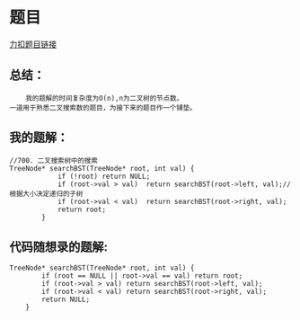 # 题目
[力扣题目链接](https://leetcode-cn.com/problems/search-in-a-binary-search-tree/)
## 总结：
```
    我的题解的时间复杂度为O(n),n为二叉树的节点数。
一道用于熟悉二叉搜索数的题目，为接下来的题目作一个铺垫。
```
## 我的题解：
```
//700. 二叉搜索树中的搜索
TreeNode* searchBST(TreeNode* root, int val) {
            if (!root) return NULL;
            if (root->val > val)  return searchBST(root->left, val);//根据大小决定递归的子树
            if (root->val < val)  return searchBST(root->right, val);
            return root;
        } 
```
## 代码随想录的题解:
```
TreeNode* searchBST(TreeNode* root, int val) {
        if (root == NULL || root->val == val) return root;
        if (root->val > val) return searchBST(root->left, val);
        if (root->val < val) return searchBST(root->right, val);
        return NULL;
    }
```
